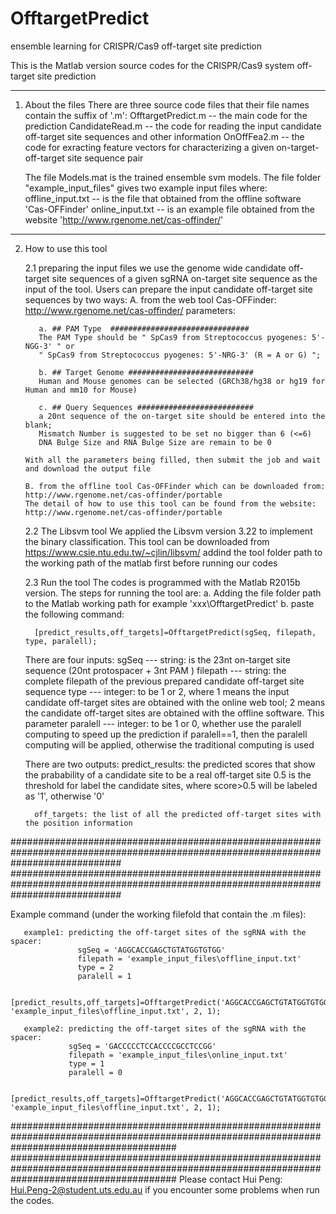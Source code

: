 # OfftargetPredict
ensemble learning for CRISPR/Cas9 off-target site prediction 

This is the Matlab version source codes for the CRISPR/Cas9 system off-target site prediction

*********************************************************************************************
1. About the files
   There are three source code files that their file names contain the suffix of '.m':
      OfftargetPredict.m -- the main code for the prediction
      CandidateRead.m -- the code for reading the input candidate off-target site sequences
                         and other information
      OnOffFea2.m -- the code for exracting feature vectors for characterizing a given on-target-
                     off-target site sequence pair
   
   The file Models.mat is the trained ensemble svm models.
   The file folder "example_input_files" gives two example input files where:
      offline_input.txt -- is the file that obtained from the offline software 'Cas-OFFinder'
      online_input.txt -- is an example file obtained from the website 'http://www.rgenome.net/cas-offinder/'

**********************************************************************************************
2. How to use this tool
   
    2.1 preparing the input files
       we use the genome wide candidate off-target site sequences of a given sgRNA on-target site sequence as
       the input of the tool. Users can prepare the input candidate off-target site sequences by two ways:
       A. from the web tool Cas-OFFinder: http://www.rgenome.net/cas-offinder/
          parameters: 

          a. ## PAM Type  ###############################
          The PAM Type should be " SpCas9 from Streptococcus pyogenes: 5'-NGG-3' " or 
          " SpCas9 from Streptococcus pyogenes: 5'-NRG-3' (R = A or G) ";
          
          b. ## Target Genome ############################
          Human and Mouse genomes can be selected (GRCh38/hg38 or hg19 for Human and mm10 for Mouse)
          
          c. ## Query Sequences ##########################
          a 20nt sequence of the on-target site should be entered into the blank;
          Mismatch Number is suggested to be set no bigger than 6 (<=6)
          DNA Bulge Size and RNA Bulge Size are remain to be 0
       
       With all the parameters being filled, then submit the job and wait and download the output file

       B. from the offline tool Cas-OFFinder which can be downloaded from: http://www.rgenome.net/cas-offinder/portable
       The detail of how to use this tool can be found from the website:  http://www.rgenome.net/cas-offinder/portable

   2.2 The Libsvm tool
       We applied the Libsvm version 3.22 to implement the binary classification.
       This tool can be downloaded from https://www.csie.ntu.edu.tw/~cjlin/libsvm/
       addind the tool folder path to the working path of the matlab first before running our codes

   2.3 Run the tool
      The codes is programmed with the Matlab R2015b version. The steps for running the tool are:
      a. Adding the file folder path to the Matlab working path for example 'xxx\OfftargetPredict\'
      b. paste the following command:
         
         [predict_results,off_targets]=OfftargetPredict(sgSeq, filepath, type, paralell);

      There are four inputs:
         sgSeq --- string: is the 23nt on-target site sequence (20nt protospacer + 3nt PAM )
         filepath --- string: the complete filepath of the previous prepared candidate off-target site sequence
         type --- integer: to be 1 or 2, where 1 means the input candidate off-target sites are obtained with the online web tool;
                           2 means the candidate off-target sites are obtained with the offline software. This parameter
         paralell --- integer: to be 1 or 0, whether use the paralell computing to speed up the prediction
                               if paralell==1, then the paralell computing will be applied, otherwise the traditional computing
                               is used

      There are two outputs:
         predict_results: the predicted scores that show the prabability of a candidate site to be a real off-target site
                          0.5 is the threshold for label the candidate sites, where score>0.5 will be labeled as '1', otherwise '0'
                          
         off_targets: the list of all the predicted off-target sites with the position information

####################################################################################################################################
####################################################################################################################################

Example command (under the working filefold that contain the .m files):
    
       example1: predicting the off-target sites of the sgRNA with the spacer: 
                   sgSeq = 'AGGCACCGAGCTGTATGGTGTGG'
                   filepath = 'example_input_files\offline_input.txt'
                   type = 2
                   paralell = 1
                   
                   [predict_results,off_targets]=OfftargetPredict('AGGCACCGAGCTGTATGGTGTGG', 'example_input_files\offline_input.txt', 2, 1);

       example2: predicting the off-target sites of the sgRNA with the spacer:
                 sgSeq = 'GACCCCCTCCACCCCGCCTCCGG'
                 filepath = 'example_input_files\online_input.txt'
                 type = 1
                 paralell = 0
                   
                 [predict_results,off_targets]=OfftargetPredict('AGGCACCGAGCTGTATGGTGTGG', 'example_input_files\offline_input.txt', 2, 1);


##############################################################################################################################################
##############################################################################################################################################
Please contact Hui Peng: Hui.Peng-2@student.uts.edu.au if you encounter some problems when run the codes.

       
